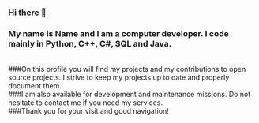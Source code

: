 ### Hi there 👋
### My name is Name and I am a computer developer. I code mainly in Python, C++, C#, SQL and Java.
<br>
###On this profile you will find my projects and my contributions to open source projects. I strive to keep my projects up to date and properly document them.
<br>
###I am also available for development and maintenance missions. Do not hesitate to contact me if you need my services.
<br>
###Thank you for your visit and good navigation!
